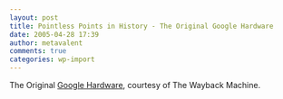 ```yaml
---
layout: post
title: Pointless Points in History - The Original Google Hardware
date: 2005-04-28 17:39
author: metavalent
comments: true
categories: wp-import
---
```

The Original <a href="http://web.archive.org/web/19990428233905/google.stanford.edu/googlehardware.html">Google Hardware</a>,  courtesy of The Wayback Machine.
